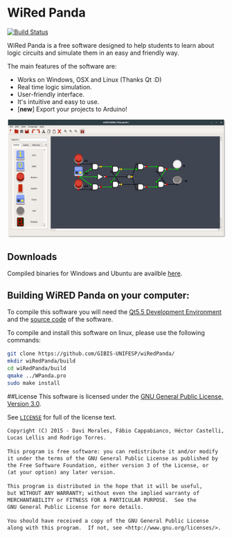 # WiRed Panda

[![Build Status](https://travis-ci.org/GIBIS-UNIFESP/wiRedPanda.svg?branch=master)](https://travis-ci.org/GIBIS-UNIFESP/wiRedPanda)

WiRed Panda is a free software designed to help students to learn about logic circuits and simulate them in an easy and friendly way.

The main features of the software are:
  - Works on Windows, OSX and Linux (Thanks Qt :D)
  - Real time logic simulation.
  - User-friendly interface.
  - It's intuitive and easy to use.
  - [**new**] Export your projects to Arduino!

![Alt text](images/wpanda.png?raw=true "WiRed Panda Screenshot")

## Downloads
Compiled binaries for Windows and Ubuntu are availble [here](http://gibis-unifesp.github.io/wiRedPanda/downloads/).

## Building WiRED Panda on your computer:
 To compile this software you will need the [Qt5.5 Development Environment ](http://www.qt.io/download-open-source/) and the [source code](https://github.com/GIBIS-UNIFESP/wiRedPanda/archive/v1.9-beta.tar.gz) of the software.
 
 To compile and install this software on linux, please use the following commands:


```sh
git clone https://github.com/GIBIS-UNIFESP/wiRedPanda/
mkdir wiRedPanda/build
cd wiRedPanda/build
qmake ../WPanda.pro
sudo make install
```


##License
This software is licensed under the [GNU General Public License, Version 3.0](http://www.gnu.org/licenses/).

See [`LICENSE`](LICENSE) for full of the license text.
  
    Copyright (C) 2015 - Davi Morales, Fábio Cappabianco, Héctor Castelli, Lucas Lellis and Rodrigo Torres.
    
    This program is free software: you can redistribute it and/or modify
    it under the terms of the GNU General Public License as published by
    the Free Software Foundation, either version 3 of the License, or
    (at your option) any later version.
    
    This program is distributed in the hope that it will be useful,
    but WITHOUT ANY WARRANTY; without even the implied warranty of
    MERCHANTABILITY or FITNESS FOR A PARTICULAR PURPOSE.  See the
    GNU General Public License for more details.
    
    You should have received a copy of the GNU General Public License
    along with this program.  If not, see <http://www.gnu.org/licenses/>.

